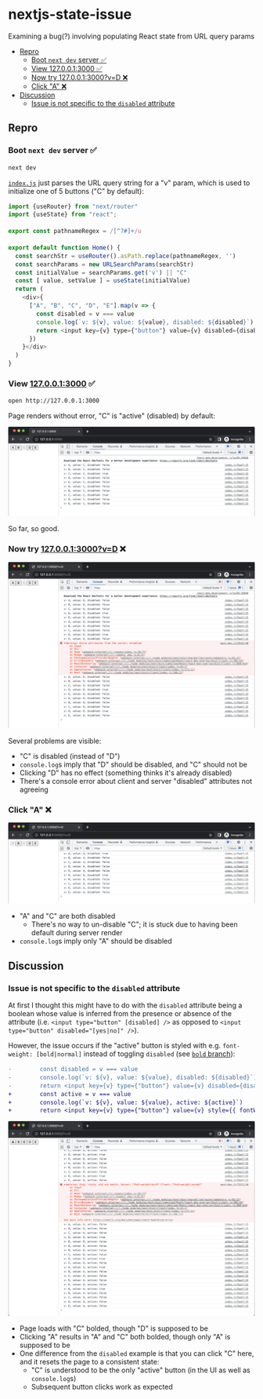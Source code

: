 # nextjs-state-issue
Examining a bug(?) involving populating React state from URL query params

- [Repro](#repro)
  - [Boot `next dev` server ✅](#boot)
  - [View 127.0.0.1:3000 ✅](#view-default)
  - [Now try 127.0.0.1:3000?v=D ❌](#view-D)
  - [Click "A" ❌](#view-A)
- [Discussion](#discussion)
  - [Issue is not specific to the `disabled` attribute](#bold)

## Repro <a id="repro"></a>

### Boot `next dev` server ✅ <a id="boot"></a>
```bash
next dev
```

[`index.js`](./pages/index.js) just parses the URL query string for a "v" param, which is used to initialize one of 5 buttons ("C" by default):

```javascript
import {useRouter} from "next/router"
import {useState} from "react";

export const pathnameRegex = /[^?#]+/u

export default function Home() {
  const searchStr = useRouter().asPath.replace(pathnameRegex, '')
  const searchParams = new URLSearchParams(searchStr)
  const initialValue = searchParams.get('v') || "C"
  const [ value, setValue ] = useState(initialValue)
  return (
    <div>{
      ["A", "B", "C", "D", "E"].map(v => {
        const disabled = v === value
        console.log(`v: ${v}, value: ${value}, disabled: ${disabled}`)
        return <input key={v} type={"button"} value={v} disabled={disabled} onClick={() => setValue(v)} />
      })
    }</div>
  )
}
```

### View [127.0.0.1:3000](http://127.0.0.1:3000) ✅ <a id="view-default"></a>

```bash
open http://127.0.0.1:3000
```
Page renders without error, "C" is "active" (disabled) by default:

![](./screenshots/C.png)

So far, so good.

### Now try [127.0.0.1:3000?v=D](http://127.0.0.1:3000?v=D) ❌ <a id="view-D"></a>

![](./screenshots/D.png)

Several problems are visible:
- "C" is disabled (instead of "D")
- `console.log`s imply that "D" should be disabled, and "C" should not be
- Clicking "D" has no effect (something thinks it's already disabled)
- There's a console error about client and server "disabled" attributes not agreeing

### Click "A" ❌ <a id="view-A"></a>

![](./screenshots/AC.png)

- "A" and "C" are both disabled
  - There's no way to un-disable "C"; it is stuck due to having been default during server render
- `console.log`s imply only "A" should be disabled

## Discussion <a id="discussion"></a>

### Issue is not specific to the `disabled` attribute <a id="bold"></a>
At first I thought this might have to do with the `disabled` attribute being a boolean whose value is inferred from the presence or absence of the attribute (i.e. `<input type="button" [disabled] />` as opposed to `<input type="button" disabled="[yes|no]" />`).

However, the issue occurs if the "active" button is styled with e.g. `font-weight: [bold|normal]` instead of toggling `disabled` (see [`bold` branch](https://github.com/ryan-williams/nextjs-state-issue/blob/bold/pages/index.js#L14-L16)):

```diff
-        const disabled = v === value
-        console.log(`v: ${v}, value: ${value}, disabled: ${disabled}`)
-        return <input key={v} type={"button"} value={v} disabled={disabled} onClick={() => setVal>
+        const active = v === value
+        console.log(`v: ${v}, value: ${value}, active: ${active}`)
+        return <input key={v} type={"button"} value={v} style={{ fontWeight: active ? "bold" : "n>
```

![](./screenshots/AC-bold.png)

- Page loads with "C" bolded, though "D" is supposed to be
- Clicking "A" results in "A" and "C" both bolded, though only "A" is supposed to be
- One difference from the `disabled` example is that you can click "C" here, and it resets the page to a consistent state:
  - "C" is understood to be the only "active" button (in the UI as well as `console.log`s)
  - Subsequent button clicks work as expected

